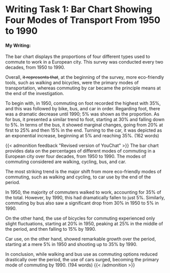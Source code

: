 # Writing Task 1: Bar Chart Showing Four Modes of Transport From 1950 to 1990


#### My Writing:

The bar chart displays the proportions of four different types used to commute to work in a European city. This survey was conducted every two decades, from 1950 to 1990.

Overall, ~~it represents that~~, at the beginning of the survey, more eco-friendly tools, such as walking and bicycles, were the primary modes of transportation, whereas commuting by car became the principle means at the end of the investigation.

To begin with, in 1950, commuting on foot recorded the highest with 35%, and this was followed by bike, bus, and car in order. Regarding foot, there was a dramatic decrease until 1990; 5% was shown as the proportion. As for bus, it presented a similar trend to foot, starting at 30% and falling down to 5%. In terms of the bus, it showed marginal changes, going from 20% at first to 25% and then 15% in the end. Turning to the car, it was depicted as an exponential increase, beginning at 5% and reaching 35%. (162 words)

{{< admonition feedback "Revised version of YouChat" >}}
The bar chart provides data on the percentages of different modes of commuting in a European city over four decades, from 1950 to 1990. The modes of commuting considered are walking, cycling, bus, and car.

The most striking trend is the major shift from more eco-friendly modes of commuting, such as walking and cycling, to car use by the end of the period.

In 1950, the majority of commuters walked to work, accounting for 35% of the total. However, by 1990, this had dramatically fallen to just 5%. Similarly, commuting by bus also saw a significant drop from 30% in 1950 to 5% in 1990.

On the other hand, the use of bicycles for commuting experienced only slight fluctuations, starting at 20% in 1950, peaking at 25% in the middle of the period, and then falling to 15% by 1990.

Car use, on the other hand, showed remarkable growth over the period, starting at a mere 5% in 1950 and shooting up to 35% by 1990.

In conclusion, while walking and bus use as commuting options reduced drastically over the period, the use of cars surged, becoming the primary mode of commuting by 1990. (194 words)
{{< /admonition >}}
